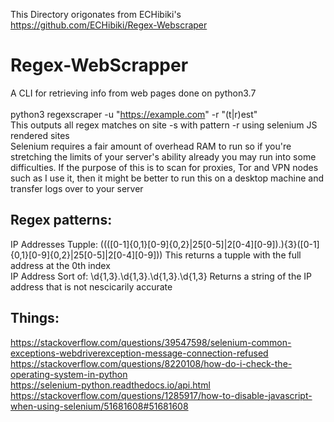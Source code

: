 This Directory origonates from ECHibiki's https://github.com/ECHibiki/Regex-Webscraper

# Regex-WebScrapper
A CLI for retrieving info from web pages done on python3.7 <br/><br/>
python3 regexscraper -u "https://example.com" -r "(t|r)est"<br/>
This outputs all regex matches on site -s with pattern -r using selenium JS rendered sites 
<br/>
Selenium requires a fair amount of overhead RAM to run so if you're stretching the limits of your server's ability already you may run into some difficulties.
If the purpose of this is to scan for proxies, Tor and VPN nodes such as I use it, then it might be better to run this on a desktop machine and transfer logs over to your server<br>
## Regex patterns:
IP Addresses Tupple: ((([0-1]{0,1}[0-9]{0,2}|25[0-5]|2[0-4][0-9])\.){3}([0-1]{0,1}[0-9]{0,2}|25[0-5]|2[0-4][0-9])) This returns a tupple with the full address at the 0th index <br/>
IP Address Sort of: \d{1,3}\.\d{1,3}\.\d{1,3}\.\d{1,3} Returns a string of the IP address that is not nescicarily accurate
## Things: 
https://stackoverflow.com/questions/39547598/selenium-common-exceptions-webdriverexception-message-connection-refused<br/>
https://stackoverflow.com/questions/8220108/how-do-i-check-the-operating-system-in-python<br/>
https://selenium-python.readthedocs.io/api.html<br/>
https://stackoverflow.com/questions/1285917/how-to-disable-javascript-when-using-selenium/51681608#51681608<br/>
